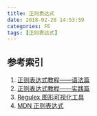 ```yaml
---
title: 正则表达式
date: 2018-02-28 14:53:59
categories: FE
tags: [正则表达式]
---
```


## 参考索引

1. [正则表达式教程——语法篇](http://yanhaijing.com/javascript/2017/08/06/regexp-syntax/)
2. [正则表达式教程——实践篇](http://yanhaijing.com/javascript/2017/08/26/regexp-practice/)
3. [Regulex 图形可视化工具](https://jex.im/regulex)
4. [MDN 正则表达式](https://developer.mozilla.org/zh-CN/docs/Web/JavaScript/Guide/Regular_Expressions)
